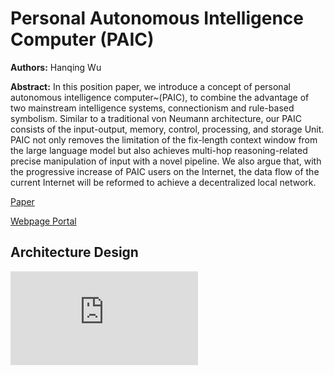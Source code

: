 # Personal Autonomous Intelligence Computer (PAIC)

**Authors:** Hanqing Wu

**Abstract:**
In this position paper, we introduce a concept of personal autonomous intelligence computer~(PAIC), to combine the advantage of two mainstream intelligence systems, connectionism and rule-based symbolism. Similar to a traditional von Neumann architecture, our PAIC consists of the input-output, memory, control, processing, and storage Unit. PAIC not only removes the limitation of the fix-length context window from the large language model but also achieves multi-hop reasoning-related precise manipulation of input with a novel pipeline. We also argue that, with the progressive increase of PAIC users on the Internet, the data flow of the current Internet will be reformed to achieve a decentralized local network.

[Paper](balabala)

[Webpage Portal](https://hikos.cn/)

## Architecture Design
![image](https://github.com/KMind-Inc/PAIC/blob/main/Materials/Architecture_diagram.pdf)
